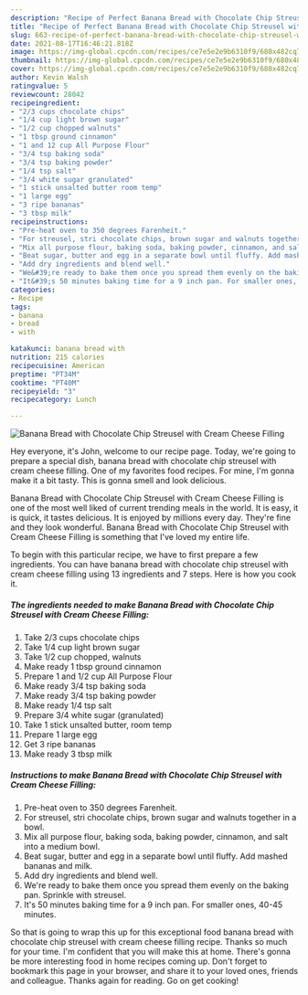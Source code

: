 ```yaml
---
description: "Recipe of Perfect Banana Bread with Chocolate Chip Streusel with Cream Cheese Filling"
title: "Recipe of Perfect Banana Bread with Chocolate Chip Streusel with Cream Cheese Filling"
slug: 663-recipe-of-perfect-banana-bread-with-chocolate-chip-streusel-with-cream-cheese-filling
date: 2021-08-17T16:46:21.818Z
image: https://img-global.cpcdn.com/recipes/ce7e5e2e9b6310f9/680x482cq70/banana-bread-with-chocolate-chip-streusel-with-cream-cheese-filling-recipe-main-photo.jpg
thumbnail: https://img-global.cpcdn.com/recipes/ce7e5e2e9b6310f9/680x482cq70/banana-bread-with-chocolate-chip-streusel-with-cream-cheese-filling-recipe-main-photo.jpg
cover: https://img-global.cpcdn.com/recipes/ce7e5e2e9b6310f9/680x482cq70/banana-bread-with-chocolate-chip-streusel-with-cream-cheese-filling-recipe-main-photo.jpg
author: Kevin Walsh
ratingvalue: 5
reviewcount: 28042
recipeingredient:
- "2/3 cups chocolate chips"
- "1/4 cup light brown sugar"
- "1/2 cup chopped walnuts"
- "1 tbsp ground cinnamon"
- "1 and 12 cup All Purpose Flour"
- "3/4 tsp baking soda"
- "3/4 tsp baking powder"
- "1/4 tsp salt"
- "3/4 white sugar granulated"
- "1 stick unsalted butter room temp"
- "1 large egg"
- "3 ripe bananas"
- "3 tbsp milk"
recipeinstructions:
- "Pre-heat oven to 350 degrees Farenheit."
- "For streusel, stri chocolate chips, brown sugar and walnuts together in a bowl."
- "Mix all purpose flour, baking soda, baking powder, cinnamon, and salt into a medium bowl."
- "Beat sugar, butter and egg in a separate bowl until fluffy. Add mashed bananas and milk."
- "Add dry ingredients and blend well."
- "We&#39;re ready to bake them once you spread them evenly on the baking pan. Sprinkle with streusel."
- "It&#39;s 50 minutes baking time for a 9 inch pan. For smaller ones, 40-45 minutes."
categories:
- Recipe
tags:
- banana
- bread
- with

katakunci: banana bread with 
nutrition: 215 calories
recipecuisine: American
preptime: "PT34M"
cooktime: "PT40M"
recipeyield: "3"
recipecategory: Lunch

---
```



![Banana Bread with Chocolate Chip Streusel with Cream Cheese Filling](https://img-global.cpcdn.com/recipes/ce7e5e2e9b6310f9/680x482cq70/banana-bread-with-chocolate-chip-streusel-with-cream-cheese-filling-recipe-main-photo.jpg)

Hey everyone, it's John, welcome to our recipe page. Today, we're going to prepare a special dish, banana bread with chocolate chip streusel with cream cheese filling. One of my favorites food recipes. For mine, I'm gonna make it a bit tasty. This is gonna smell and look delicious.

Banana Bread with Chocolate Chip Streusel with Cream Cheese Filling is one of the most well liked of current trending meals in the world. It is easy, it is quick, it tastes delicious. It is enjoyed by millions every day. They're fine and they look wonderful. Banana Bread with Chocolate Chip Streusel with Cream Cheese Filling is something that I've loved my entire life.




To begin with this particular recipe, we have to first prepare a few ingredients. You can have banana bread with chocolate chip streusel with cream cheese filling using 13 ingredients and 7 steps. Here is how you cook it.

<!--inarticleads1-->

##### The ingredients needed to make Banana Bread with Chocolate Chip Streusel with Cream Cheese Filling:

1. Take 2/3 cups chocolate chips
1. Take 1/4 cup light brown sugar
1. Take 1/2 cup chopped, walnuts
1. Make ready 1 tbsp ground cinnamon
1. Prepare 1 and 1/2 cup All Purpose Flour
1. Make ready 3/4 tsp baking soda
1. Make ready 3/4 tsp baking powder
1. Make ready 1/4 tsp salt
1. Prepare 3/4 white sugar (granulated)
1. Take 1 stick unsalted butter, room temp
1. Prepare 1 large egg
1. Get 3 ripe bananas
1. Make ready 3 tbsp milk




<!--inarticleads2-->

##### Instructions to make Banana Bread with Chocolate Chip Streusel with Cream Cheese Filling:

1. Pre-heat oven to 350 degrees Farenheit.
1. For streusel, stri chocolate chips, brown sugar and walnuts together in a bowl.
1. Mix all purpose flour, baking soda, baking powder, cinnamon, and salt into a medium bowl.
1. Beat sugar, butter and egg in a separate bowl until fluffy. Add mashed bananas and milk.
1. Add dry ingredients and blend well.
1. We&#39;re ready to bake them once you spread them evenly on the baking pan. Sprinkle with streusel.
1. It&#39;s 50 minutes baking time for a 9 inch pan. For smaller ones, 40-45 minutes.




So that is going to wrap this up for this exceptional food banana bread with chocolate chip streusel with cream cheese filling recipe. Thanks so much for your time. I'm confident that you will make this at home. There's gonna be more interesting food in home recipes coming up. Don't forget to bookmark this page in your browser, and share it to your loved ones, friends and colleague. Thanks again for reading. Go on get cooking!
